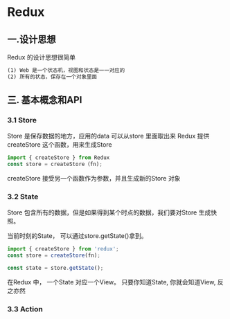 # Redux

## 一.设计思想
Redux 的设计思想很简单

```html
(1) Web 是一个状态机，视图和状态是一一对应的
(2) 所有的状态，保存在一个对象里面
```

## 三. 基本概念和API

### 3.1 Store

Store 是保存数据的地方，应用的data 可以从store 里面取出来
Redux 提供 createStore 这个函数，用来生成Store

```react.js
import { createStore } from Redux
const store = createStore（fn);
```

createStore 接受另一个函数作为参数，并且生成新的Store 对象

### 3.2 State

Store 包含所有的数据，但是如果得到某个时点的数据，我们要对Store 生成快照。

当前时刻的State， 可以通过store.getState()拿到。

```react.js
import { createStore } from 'redux';
const store = createStore(fn);

const state = store.getState();
```

在Redux 中， 一个State 对应一个View。 只要你知道State, 你就会知道View, 反之亦然

### 3.3 Action
